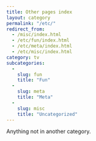 ```yaml
---
title: Other pages index
layout: category
permalink: "/etc/"
redirect_from:
  - /misc/index.html
  - /etc/fun/index.html
  - /etc/meta/index.html
  - /etc/misc/index.html
category: tv
subcategories:
  -
    slug: fun
    title: "Fun"
  -
    slug: meta
    title: "Meta"
  -
    slug: misc
    title: "Uncategorized"
---
```


Anything not in another category.
